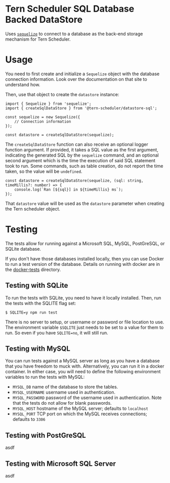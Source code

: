 # Tern Scheduler SQL Database Backed DataStore

Uses [`sequelize`](https://github.com/sequelize/sequelize) to connect to a database as the back-end storage mechanism for Tern Scheduler.

# Usage

You need to first create and initialize a `Sequelize` object with the database connection information.  Look over the documentation on that site to understand how.

Then, use that object to create the `datastore` instance:

```(typescript)
import { Sequelize } from 'sequelize';
import { createSqlDataStore } from '@tern-scheduler/datastore-sql';

const sequelize = new Sequelize({
    // Connection information
});

const datastore = createSqlDataStore(sequelize);
```

The `createSqlDataStore` function can also receive an optional logger function argument.  If provided, it takes a SQL value as the first argument, indicating the generated SQL by the `sequelize` command, and an optional second argument which is the time the execution of said SQL statement took to run.  Some commands, such as table creation, do not report the time taken, so the value will be `undefined`.

```(typescript)
const datastore = createSqlDataStore(sequelize, (sql: string, timeMillis?: number) => {
    console.log(`Ran [${sql}] in ${timeMillis} ms`);
});
```

That `datastore` value will be used as the `datastore` parameter when creating the Tern scheduler object.

# Testing

The tests allow for running against a Microsoft SQL, MySQL, PostGreSQL, or SQLite database.

If you don't have those databases installed locally, then you can use Docker to run a test version of the database.  Details on running with docker are in the [docker-tests](docker-tests/README.md) directory.

## Testing with SQLite

To run the tests with SQLite, you need to have it locally installed.  Then, run the tests with the SQLITE flag set:

```(bash)
$ SQLITE=y npm run test
```

There is no server to setup, or username or password or file location to use.  The environment variable `$SQLITE` just needs to be set to a value for them to run.  So even if you have `SQLITE=no`, it will still run.

## Testing with MySQL

You can run tests against a MySQL server as long as you have a database that you have freedom to muck with.  Alternatively, you can run it in a docker container.  In either case, you will need to define the following environment variables to run the tests with MySQL:

* `MYSQL_DB` name of the database to store the tables.
* `MYSQL_USERNAME` username used in authentication.
* `MYSQL_PASSWORD` password of the username used in authentication.  Note that the tests do not allow for blank passwords.
* `MYSQL_HOST` hostname of the MySQL server; defaults to `localhost`
* `MYSQL_PORT` TCP port on which the MySQL receives connections; defaults to `3306`

## Testing with PostGreSQL

asdf

## Testing with Microsoft SQL Server

asdf
